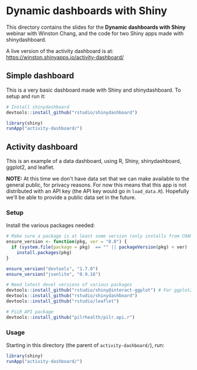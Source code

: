 Dynamic dashboards with Shiny
=============================

This directory contains the slides for the **Dynamic dashboards with Shiny** webinar with Winston Chang, and the code for two Shiny apps made with shinydashboard.

A live version of the activity dashboard is at: https://winston.shinyapps.io/activity-dashboard/


## Simple dashboard

This is a very basic dashboard made with Shiny and shinydashboard. To setup and run it:

```R
# Install shinydashboard
devtools::install_github("rstudio/shinydashboard")

library(shiny)
runApp("activity-dashboard/")
```


## Activity dashboard

This is an example of a data dashboard, using R, Shiny, shinydashboard, ggplot2, and leaflet.

**NOTE:** At this time we don't have data set that we can make available to the general public, for privacy reasons. For now this means that this app is not distributed with an API key (the API key would go in `load_data.R`). Hopefully we'll be able to provide a public data set in the future. 

### Setup

Install the various packages needed:

```R
# Make sure a package is at least some version (only installs from CRAN)
ensure_version <- function(pkg, ver = "0.0") {
  if (system.file(package = pkg)  == "" || packageVersion(pkg) < ver)
    install.packages(pkg)
}

ensure_version("devtools", "1.7.0")
ensure_version("jsonlite", "0.9.16")

# Need latest devel versions of various packages
devtools::install_github("rstudio/shiny@interact-ggplot") # For ggplot2 interaction
devtools::install_github("rstudio/shinydashboard")
devtools::install_github("rstudio/leaflet")

# PiLR API package
devtools::install_github("pilrhealth/pilr.api.r")
```

### Usage

Starting in this directory (the parent of `activity-dashboard/`), run:

```R
library(shiny)
runApp("activity-dashboard/")
```
